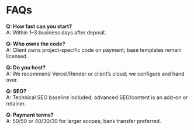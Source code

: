 # FAQs
**Q: How fast can you start?**  
A: Within 1–3 business days after deposit.

**Q: Who owns the code?**  
A: Client owns project-specific code on payment; base templates remain licensed.

**Q: Do you host?**  
A: We recommend Vercel/Render or client’s cloud; we configure and hand over.

**Q: SEO?**  
A: Technical SEO baseline included; advanced SEO/content is an add-on or retainer.

**Q: Payment terms?**  
A: 50/50 or 40/30/30 for larger scopes; bank transfer preferred.
